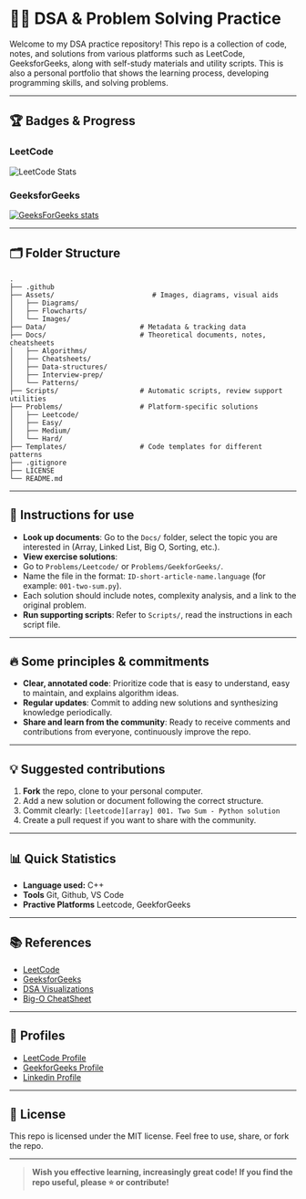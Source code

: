 # 🧑‍💻 DSA & Problem Solving Practice

Welcome to my DSA practice repository! This repo is a collection of code, notes, and solutions from various platforms such as LeetCode, GeeksforGeeks, along with self-study materials and utility scripts. This is also a personal portfolio that shows the learning process, developing programming skills, and solving problems.

---

## 🏆 Badges & Progress

### LeetCode

![LeetCode Stats](https://leetcard.jacoblin.cool/leva25012005?theme=dark&font=Source%20Code%20Pro&ext=contest)

### GeeksforGeeks

[![GeeksForGeeks stats](https://gfgstatscard.vercel.app/nhank8ay)](https://www.geeksforgeeks.org/user/nhank8ay/)

---

## 🗂 Folder Structure

```
.
├── .github
├── Assets/                        # Images, diagrams, visual aids
│   ├── Diagrams/
│   ├── Flowcharts/
│   └── Images/
├── Data/                       # Metadata & tracking data
├── Docs/                       # Theoretical documents, notes, cheatsheets
│   ├── Algorithms/
│   ├── Cheatsheets/
│   ├── Data-structures/
│   ├── Interview-prep/
│   └── Patterns/
├── Scripts/                    # Automatic scripts, review support utilities
├── Problems/                   # Platform-specific solutions
│   ├── Leetcode/
│   ├── Easy/
│   ├── Medium/
│   └── Hard/
├── Templates/                  # Code templates for different patterns
├── .gitignore
├── LICENSE
└── README.md
```

---

## 📝 Instructions for use

- **Look up documents**: Go to the `Docs/` folder, select the topic you are interested in (Array, Linked List, Big O, Sorting, etc.).
- **View exercise solutions**:
- Go to `Problems/Leetcode/` or `Problems/GeekforGeeks/`.
- Name the file in the format: `ID-short-article-name.language` (for example: `001-two-sum.py`).
- Each solution should include notes, complexity analysis, and a link to the original problem.
- **Run supporting scripts**: Refer to `Scripts/`, read the instructions in each script file.

---

## 🔥 Some principles & commitments

- **Clear, annotated code**: Prioritize code that is easy to understand, easy to maintain, and explains algorithm ideas.
- **Regular updates**: Commit to adding new solutions and synthesizing knowledge periodically.
- **Share and learn from the community**: Ready to receive comments and contributions from everyone, continuously improve the repo.

---

## 💡 Suggested contributions

1. **Fork** the repo, clone to your personal computer.
2. Add a new solution or document following the correct structure.
3. Commit clearly: `[leetcode][array] 001. Two Sum - Python solution`
4. Create a pull request if you want to share with the community.

---

## 📊 Quick Statistics

- **Language used:** C++
- **Tools** Git, Github, VS Code
- **Practive Platforms** Leetcode, GeekforGeeks

---

## 📚 References

- [LeetCode](https://leetcode.com/)
- [GeeksforGeeks](https://www.geeksforgeeks.org/)
- [DSA Visualizations](https://visualgo.net/en)
- [Big-O CheatSheet](https://www.bigocheatsheet.com/)

---

## 🔗 Profiles

- [LeetCode Profile](https://leetcode.com/u/leva25012005/)
- [GeekforGeeks Profile](https://www.geeksforgeeks.org/user/levannhanh853/)
- [Linkedin Profile](https://www.linkedin.com/in/nh%C3%A2n-l%C3%AA-v%C4%83n-4b48a8187/)

---

## 📄 License

This repo is licensed under the MIT license. Feel free to use, share, or fork the repo.

---

> **Wish you effective learning, increasingly great code! If you find the repo useful, please ⭐ or contribute!**
